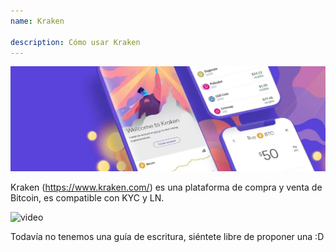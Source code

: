 ```yaml
---
name: Kraken

description: Cómo usar Kraken
---
```


![cover](assets/cover.webp)

Kraken (https://www.kraken.com/) es una plataforma de compra y venta de Bitcoin, es compatible con KYC y LN.

![video](https://www.youtube.com/watch?v=ZCGXl5A2Hbc)

Todavía no tenemos una guía de escritura, siéntete libre de proponer una :D
